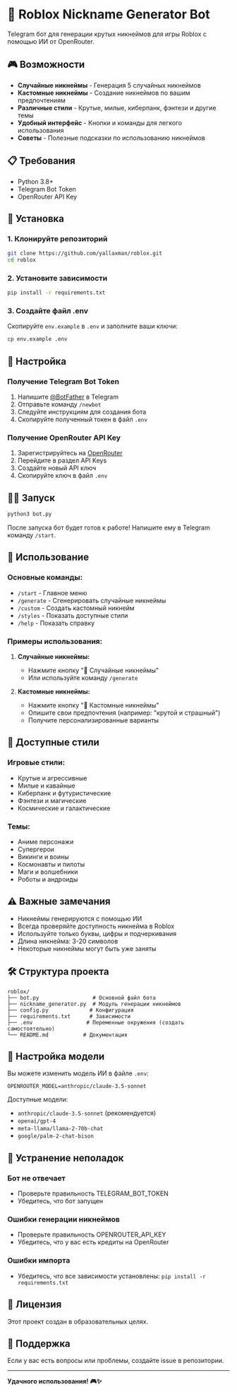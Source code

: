 # 🤖 Roblox Nickname Generator Bot

Telegram бот для генерации крутых никнеймов для игры Roblox с помощью ИИ от OpenRouter.

## 🎮 Возможности

- **Случайные никнеймы** - Генерация 5 случайных никнеймов
- **Кастомные никнеймы** - Создание никнеймов по вашим предпочтениям
- **Различные стили** - Крутые, милые, киберпанк, фэнтези и другие темы
- **Удобный интерфейс** - Кнопки и команды для легкого использования
- **Советы** - Полезные подсказки по использованию никнеймов

## 📋 Требования

- Python 3.8+
- Telegram Bot Token
- OpenRouter API Key

## 🚀 Установка

### 1. Клонируйте репозиторий
```bash
git clone https://github.com/yallaxman/roblox.git
cd roblox
```

### 2. Установите зависимости
```bash
pip install -r requirements.txt
```

### 3. Создайте файл .env
Скопируйте `env.example` в `.env` и заполните ваши ключи:
```bash
cp env.example .env
```

## 🔧 Настройка

### Получение Telegram Bot Token

1. Напишите [@BotFather](https://t.me/BotFather) в Telegram
2. Отправьте команду `/newbot`
3. Следуйте инструкциям для создания бота
4. Скопируйте полученный токен в файл `.env`

### Получение OpenRouter API Key

1. Зарегистрируйтесь на [OpenRouter](https://openrouter.ai/)
2. Перейдите в раздел API Keys
3. Создайте новый API ключ
4. Скопируйте ключ в файл `.env`

## 🏃‍♂️ Запуск

```bash
python3 bot.py
```

После запуска бот будет готов к работе! Напишите ему в Telegram команду `/start`.

## 📱 Использование

### Основные команды:

- `/start` - Главное меню
- `/generate` - Сгенерировать случайные никнеймы
- `/custom` - Создать кастомный никнейм
- `/styles` - Показать доступные стили
- `/help` - Показать справку

### Примеры использования:

1. **Случайные никнеймы:**
   - Нажмите кнопку "🎲 Случайные никнеймы"
   - Или используйте команду `/generate`

2. **Кастомные никнеймы:**
   - Нажмите кнопку "🎨 Кастомные никнеймы"
   - Опишите свои предпочтения (например: "крутой и страшный")
   - Получите персонализированные варианты

## 🎨 Доступные стили

### Игровые стили:
- Крутые и агрессивные
- Милые и кавайные
- Киберпанк и футуристические
- Фэнтези и магические
- Космические и галактические

### Темы:
- Аниме персонажи
- Супергерои
- Викинги и воины
- Космонавты и пилоты
- Маги и волшебники
- Роботы и андроиды

## ⚠️ Важные замечания

- Никнеймы генерируются с помощью ИИ
- Всегда проверяйте доступность никнейма в Roblox
- Используйте только буквы, цифры и подчеркивания
- Длина никнейма: 3-20 символов
- Некоторые никнеймы могут быть уже заняты

## 🛠️ Структура проекта

```
roblox/
├── bot.py                 # Основной файл бота
├── nickname_generator.py  # Модуль генерации никнеймов
├── config.py             # Конфигурация
├── requirements.txt      # Зависимости
├── .env                 # Переменные окружения (создать самостоятельно)
└── README.md           # Документация
```

## 🔧 Настройка модели

Вы можете изменить модель ИИ в файле `.env`:

```env
OPENROUTER_MODEL=anthropic/claude-3.5-sonnet
```

Доступные модели:
- `anthropic/claude-3.5-sonnet` (рекомендуется)
- `openai/gpt-4`
- `meta-llama/llama-2-70b-chat`
- `google/palm-2-chat-bison`

## 🐛 Устранение неполадок

### Бот не отвечает
- Проверьте правильность TELEGRAM_BOT_TOKEN
- Убедитесь, что бот запущен

### Ошибки генерации никнеймов
- Проверьте правильность OPENROUTER_API_KEY
- Убедитесь, что у вас есть кредиты на OpenRouter

### Ошибки импорта
- Убедитесь, что все зависимости установлены: `pip install -r requirements.txt`

## 📄 Лицензия

Этот проект создан в образовательных целях.

## 🤝 Поддержка

Если у вас есть вопросы или проблемы, создайте issue в репозитории.

---

**Удачного использования! 🎮✨**